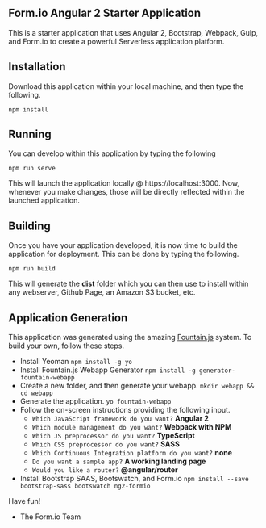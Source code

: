 Form.io Angular 2 Starter Application
---------------------------------
This is a starter application that uses Angular 2, Bootstrap, Webpack, Gulp, and Form.io to create a powerful Serverless application platform.

Installation
---------
Download this application within your local machine, and then type the following.

```
npm install
```

Running
-----------
You can develop within this application by typing the following

```
npm run serve
```

This will launch the application locally @ https://localhost:3000. Now, whenever you make changes, those will be directly reflected within the launched application.


Building
------------
Once you have your application developed, it is now time to build the application for deployment. This can be done by typing the following.

```
npm run build
```

This will generate the **dist** folder which you can then use to install within any webserver, Github Page, an Amazon S3 bucket, etc.

Application Generation
----------
This application was generated using the amazing [Fountain.js](http://fountainjs.io/) system. To build your own, follow these steps.

  - Install Yeoman
    `npm install -g yo`
  - Install Fountain.js Webapp Generator
    `npm install -g generator-fountain-webapp`
  - Create a new folder, and then generate your webapp.
    `mkdir webapp && cd webapp`
  - Generate the application.
    `yo fountain-webapp`
  - Follow the on-screen instructions providing the following input.
    - `Which JavaScript framework do you want?` **Angular 2**
    - `Which module management do you want?` **Webpack with NPM**
    - `Which JS preprocessor do you want?` **TypeScript**
    - `Which CSS preprocessor do you want?` **SASS**
    - `Which Continuous Integration platform do you want?` **none**
    - `Do you want a sample app?` **A working landing page**
    - `Would you like a router?` **@angular/router**
  - Install Bootstrap SAAS, Bootswatch, and Form.io
    `npm install --save bootstrap-sass bootswatch ng2-formio`


Have fun!

- The Form.io Team

